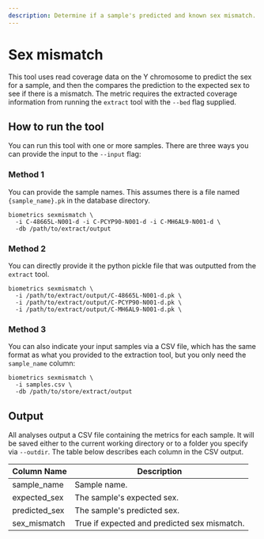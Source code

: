 ```yaml
---
description: Determine if a sample's predicted and known sex mismatch.
---
```


# Sex mismatch

This tool uses read coverage data on the Y chromosome to predict the sex for a sample, and then the compares the prediction to the expected sex to see if there is a mismatch. The metric requires the extracted coverage information from running the `extract` tool with the `--bed` flag supplied.

## How to run the tool

You can run this tool with one or more samples. There are three ways you can provide the input to the `--input` flag:

### Method 1

You can provide the sample names. This assumes there is a file named `{sample_name}.pk` in the database directory.

```
biometrics sexmismatch \
  -i C-48665L-N001-d -i C-PCYP90-N001-d -i C-MH6AL9-N001-d \
  -db /path/to/extract/output
```

### Method 2

You can directly provide it the python pickle file that was outputted from the `extract` tool.

```
biometrics sexmismatch \
  -i /path/to/extract/output/C-48665L-N001-d.pk \
  -i /path/to/extract/output/C-PCYP90-N001-d.pk \
  -i /path/to/extract/output/C-MH6AL9-N001-d.pk \
```

### Method 3

You can also indicate your input samples via a CSV file, which has the same format as what you provided to the extraction tool, but you only need the `sample_name` column:

```
biometrics sexmismatch \
  -i samples.csv \
  -db /path/to/store/extract/output
```

## Output

All analyses output a CSV file containing the metrics for each sample. It will be saved either to the current working directory or to a folder you specify via `--outdir`. The table below describes each column in the CSV output.

| Column Name    | Description                                  |
| -------------- | -------------------------------------------- |
| sample\_name   | Sample name.                                 |
| expected\_sex  | The sample's expected sex.                   |
| predicted\_sex | The sample's predicted sex.                  |
| sex\_mismatch  | True if expected and predicted sex mismatch. |
